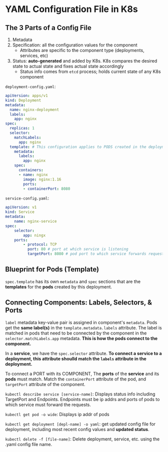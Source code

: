 # YAML Configuration File in K8s

## The 3 Parts of a Config File
1. Metadata
2. Specification: all the configuration values for the component
    - Attributes are specific to the component type (deployments, services, etc)
3. Status: **auto-generated** and added by K8s. K8s compares the desired state to actual state and fixes actual state accordingly
    - Status info comes from `etcd` process; holds current state of any K8s component

`deployment-config.yaml`:

```yaml
apiVersion: apps/v1
kind: Deployment
metadata:
  name: nginx-deployment
  labels:
    app: nginx
spec:
  replicas: 1
  selector:
    matchLabels:
      app: nginx
  template: # This configuration applies to PODS created in the deployment
    metadata: 
      labels:
        app: nginx
    spec:
      containers:
      - name: nginx
        image: nginx:1.16
        ports:
        - containerPort: 8080
```

`service-config.yaml`:

```yaml
apiVersion: v1
kind: Service
metadata:
    name: nginx-service
spec:
    selector:
        app: ningx
    ports:
        - protocol: TCP
          port: 80 # port at which service is listening
          targetPort: 8080 # pod port to which service forwards request; MUST match containerPort
```

## Blueprint for Pods (Template)

`spec.template` has its own `metadata` and `spec` sections that are the **templates** for the **pods** created by this deployment.

## Connecting Components: Labels, Selectors, & Ports
`label` metadata key-value pair is assigned in component's `metadata`. Pods get the **same label(s)** in the `template.metadata.labels` attribute. The label is matched in pods that need to be connected by the component in the `selector.matchLabels.app` metadata. **This is how the pods connect to the component.**

In a **service**, we have the `spec.selector` attribute. **To connect a service to a deployment, this attribute shoulld match the `labels` attribute in the deployment.**


To connect a PORT with its COMPONENT, The **ports** of the **service** and its **pods** must match. Match the `containerPort` attribute of the pod, and `targetPort` attribute of the component.

`kubectl describe service [service-name]`: Displays status info including TargetPort and Endpoints. Endpoints must be ip addrs and ports of pods to which service must forward the requests.

`kubectl get pod -o wide`: Displays ip addr of pods

`kubectl get deployment [depl-name] -o yaml`: get updated config file for deployment, including most recent config values and **updated status**.

`kubectl delete -f [file-name]`: Delete deployment, service, etc. using the .yaml config file name.